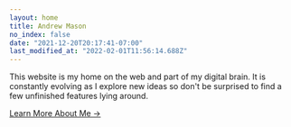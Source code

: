 ```yaml
---
layout: home
title: Andrew Mason
no_index: false
date: "2021-12-20T20:17:41-07:00"
last_modified_at: "2022-02-01T11:56:14.688Z"
---
```


This website is my home on the web and part of my digital brain. It is constantly evolving as I explore new ideas so don't be surprised to find a few unfinished features lying around.

[Learn More About Me →](/about/)
